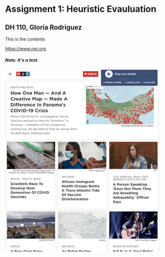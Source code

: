 # Assignment 1: Heuristic Evauluation 
## DH 110, Gloria Rodriguez 
This is the contents

https://www.npr.org

##### Note: It's a test.

![NPR](nprScreenshot.png)
